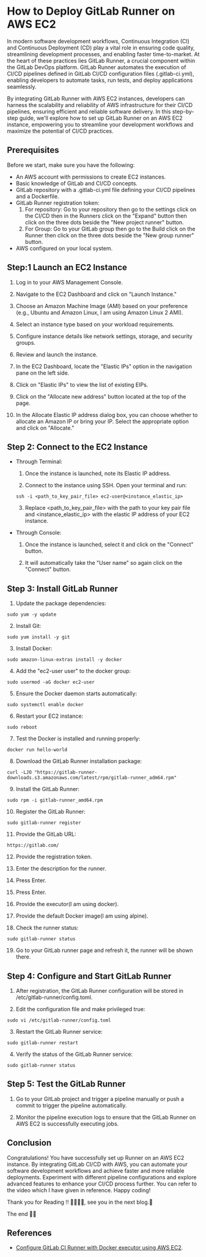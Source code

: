 # How to Deploy GitLab Runner on AWS EC2

In modern software development workflows, Continuous Integration (CI) and Continuous Deployment (CD) play a vital role in ensuring code quality, streamlining development processes, and enabling faster time-to-market. At the heart of these practices lies GitLab Runner, a crucial component within the GitLab DevOps platform. GitLab Runner automates the execution of CI/CD pipelines defined in GitLab CI/CD configuration files (.gitlab-ci.yml), enabling developers to automate tasks, run tests, and deploy applications seamlessly.

By integrating GitLab Runner with AWS EC2 instances, developers can harness the scalability and reliability of AWS infrastructure for their CI/CD pipelines, ensuring efficient and reliable software delivery. In this step-by-step guide, we'll explore how to set up GitLab Runner on an AWS EC2 instance, empowering you to streamline your development workflows and maximize the potential of CI/CD practices.

## Prerequisites

Before we start, make sure you have the following:

- An AWS account with permissions to create EC2 instances.
- Basic knowledge of GitLab and CI/CD concepts.
- GitLab repository with a .gitlab-ci.yml file defining your CI/CD pipelines and a Dockerfile.
- GitLab Runner registration token:
    1. For repository: Go to your repository then go to the settings click on the CI/CD then in the Runners click on the "Expand" button then click on the three dots beside the "New project runner" button.
    2. For Group: Go to your GitLab group then go to the Build click on the Runner then click on the three dots beside the "New group runner" button.
- AWS configured on your local system.

## Step:1 Launch an EC2 Instance

1. Log in to your AWS Management Console.

2. Navigate to the EC2 Dashboard and click on "Launch Instance."

3. Choose an Amazon Machine Image (AMI) based on your preference (e.g., Ubuntu and Amazon Linux, I am using Amazon Linux 2 AMI).

4. Select an instance type based on your workload requirements.

5. Configure instance details like network settings, storage, and security groups.

6. Review and launch the instance.

7. In the EC2 Dashboard, locate the "Elastic IPs" option in the navigation pane on the left side.

8. Click on "Elastic IPs" to view the list of existing EIPs.

9. Click on the "Allocate new address" button located at the top of the page.

10. In the Allocate Elastic IP address dialog box, you can choose whether to allocate an Amazon IP or bring your IP. Select the appropriate option and click on "Allocate."

## Step 2: Connect to the EC2 Instance

- Through Terminal:
    1. Once the instance is launched, note its Elastic IP address.

    2. Connect to the instance using SSH. Open your terminal and run:
    ```
    ssh -i <path_to_key_pair_file> ec2-user@<instance_elastic_ip> 
    ```
    3. Replace <path_to_key_pair_file> with the path to your key pair file and <instance_elastic_ip> with the elastic IP address of your EC2 instance.

- Through Console:
    1. Once the instance is launched, select it and click on the "Connect" button.

    2. It will automatically take the "User name" so again click on the "Connect" button.

## Step 3: Install GitLab Runner

1. Update the package dependencies:
```
sudo yum -y update
```
2. Install Git:
```
sudo yum install -y git
```
3. Install Docker:
```
sudo amazon-linux-extras install -y docker
```
4. Add the "ec2-user user" to the docker group:
```
sudo usermod -aG docker ec2-user
```
5. Ensure the Docker daemon starts automatically:
```
sudo systemctl enable docker
```
6. Restart your EC2 instance:
```
sudo reboot
```
7. Test the Docker is installed and running properly:
```
docker run hello-world
```
8. Download the GitLab Runner installation package:
```
curl -LJO "https://gitlab-runner-downloads.s3.amazonaws.com/latest/rpm/gitlab-runner_adm64.rpm"
```
9. Install the GitLab Runner: 
```
sudo rpm -i gitlab-runner_amd64.rpm
```
10. Register the GitLab Runner:
```
sudo gitlab-runner register
```
11. Provide the GitLab URL: 
```
https://gitlab.com/
```
12. Provide the registration token.

13. Enter the description for the runner.

14. Press Enter.

15. Press Enter.

16. Provide the executor(I am using docker).

17. Provide the default Docker image(I am using alpine).

18. Check the runner status:
```
sudo gitlab-runner status
```
19. Go to your GitLab runner page and refresh it, the runner will be shown there.

## Step 4: Configure and Start GitLab Runner

1. After registration, the GitLab Runner configuration will be stored in /etc/gitlab-runner/config.toml.

2. Edit the configuration file and make privileged true:
```
sudo vi /etc/gitlab-runner/config.toml
```
3. Restart the GitLab Runner service:
```
sudo gitlab-runner restart
```
4. Verify the status of the GitLab Runner service:
```
sudo gitlab-runner status
```

## Step 5: Test the GitLab Runner

1. Go to your GitLab project and trigger a pipeline manually or push a commit to trigger the pipeline automatically.

2. Monitor the pipeline execution logs to ensure that the GitLab Runner on AWS EC2 is successfully executing jobs.

## Conclusion

Congratulations! You have successfully set up Runner on an AWS EC2 instance. By integrating GitLab CI/CD with AWS, you can automate your software development workflows and achieve faster and more reliable deployments. Experiment with different pipeline configurations and explore advanced features to enhance your CI/CD process further. You can refer to the video which I have given in reference. Happy coding!

Thank you for Reading !! 🙌🏻😁📃, see you in the next blog.🤘

The end ✌🏻

## References

- [Configure GitLab CI Runner with Docker executor using AWS EC2](https://www.youtube.com/watch?v=HGJWMTNeYqI).